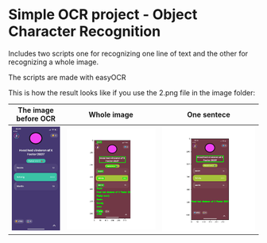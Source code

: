 # Simple OCR project - Object Character Recognition

Includes two scripts one for recognizing one line of text and the other for recognizing a whole image.

The scripts are made with easyOCR

This is how the result looks like if you use the 2.png file in the image folder:

| The image before OCR  | Whole image | One sentece |
| ------------- | ------------- | ------------- |
| ![alt text](https://github.com/svnnedk/OCR/blob/main/images/2.png)  | ![alt text](https://github.com/svnnedk/OCR/blob/main/images/easyOCR_whole_img.png)  | ![alt text](https://github.com/svnnedk/OCR/blob/main/images/easyORC_one_line.png) |



